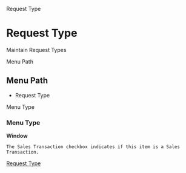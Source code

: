 
Request Type
# Request Type


Maintain Request Types

Menu Path
## Menu Path



- Request Type

Menu Type
### Menu Type

**Window**

```
The Sales Transaction checkbox indicates if this item is a Sales Transaction.
```

[Request Type](../../functional-guide/window/window-request-type.md)